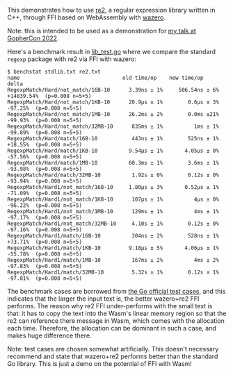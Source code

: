This demonstrates how to use [re2](https://github.com/google/re2), a regular expression library written in C++, through FFI based on WebAssembly with [wazero](https://github.com/tetratelabs/wazero).

Note: this is intended to be used as a demonstration for [my talk at GopherCon 2022](https://www.gophercon.com/agenda/session/944206).


Here's a benchmark result in [lib_test.go](./lib_test.go) where we compare the standard `regexp` package with re2 via FFI with wazero:

```
$ benchstat stdlib.txt re2.txt 
name                                 old time/op    new time/op       delta
RegexpMatch/Hard/not_match/16B-10      3.39ns ± 1%     506.54ns ± 6%   +14839.54%  (p=0.008 n=5+5)
RegexpMatch/Hard/not_match/1KB-10      20.9µs ± 1%        0.6µs ± 3%      -97.25%  (p=0.008 n=5+5)
RegexpMatch/Hard/not_match/1MB-10      26.2ms ± 2%        0.0ms ±21%      -99.93%  (p=0.008 n=5+5)
RegexpMatch/Hard/not_match/32MB-10      835ms ± 1%          1ms ± 1%      -99.89%  (p=0.008 n=5+5)
RegexpMatch/Hard/match/16B-10           443ns ± 1%        525ns ± 1%      +18.55%  (p=0.008 n=5+5)
RegexpMatch/Hard/match/1KB-10          9.54µs ± 1%       4.05µs ± 0%      -57.56%  (p=0.008 n=5+5)
RegexpMatch/Hard/match/1MB-10          60.3ms ± 1%        3.6ms ± 1%      -93.98%  (p=0.008 n=5+5)
RegexpMatch/Hard/match/32MB-10          1.92s ± 0%        0.12s ± 0%      -93.94%  (p=0.008 n=5+5)
RegexpMatch/Hard1/not_match/16B-10     1.80µs ± 3%       0.52µs ± 1%      -71.09%  (p=0.008 n=5+5)
RegexpMatch/Hard1/not_match/1KB-10      107µs ± 1%          4µs ± 0%      -96.22%  (p=0.008 n=5+5)
RegexpMatch/Hard1/not_match/1MB-10      129ms ± 1%          4ms ± 1%      -97.17%  (p=0.008 n=5+5)
RegexpMatch/Hard1/not_match/32MB-10     4.10s ± 1%        0.12s ± 0%      -97.16%  (p=0.008 n=5+5)
RegexpMatch/Hard1/match/16B-10          304ns ± 2%        528ns ± 1%      +73.71%  (p=0.008 n=5+5)
RegexpMatch/Hard1/match/1KB-10         9.18µs ± 5%       4.06µs ± 1%      -55.78%  (p=0.008 n=5+5)
RegexpMatch/Hard1/match/1MB-10          167ms ± 2%          4ms ± 2%      -97.83%  (p=0.008 n=5+5)
RegexpMatch/Hard1/match/32MB-10         5.32s ± 1%        0.12s ± 1%      -97.81%  (p=0.008 n=5+5)
```

The benchmark cases are borrowed from [the Go official test cases](https://github.com/golang/go/blob/54182ff54a687272dd7632c3a963e036ce03cb7c/src/regexp/exec_test.go), 
and this indicates that the larger the input text is, the better wazero+re2 FFI performs. The reason why re2 FFI under-performs
with the small text is that: it has to copy the text into the Wasm's linear memory region so that the re2 can reference there
message in Wasm, which comes with the allocation each time. Therefore, the allocation can be dominant in such a case,
and makes huge difference there.

Note: test cases are chosen somewhat artificially. This doesn't necessary recommend and state that wazero+re2 performs better than the standard Go library. 
This is just a demo on the potential of FFI with Wasm!
